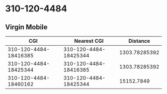 # 310-120-4484
## Virgin Mobile


| CGI | Nearest CGI | Distance |
|-----|-------------|----------|
| 310-120-4484-18416385 | 310-120-4484-18425344 | 1303.78285392 |
| 310-120-4484-18425344 | 310-120-4484-18416385 | 1303.78285392 |
| 310-120-4484-18460162 | 310-120-4484-18425344 | 15152.7849 |
